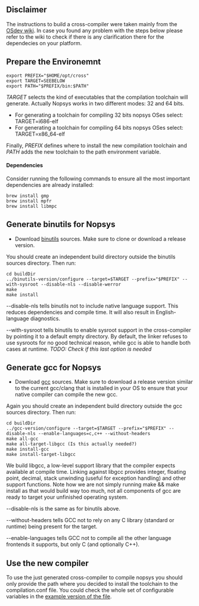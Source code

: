 ## Disclaimer
The instructions to build a cross-compiler were taken mainly from the [OSdev wiki](https://wiki.osdev.org/GCC_Cross-Compiler). In case you found any problem with the steps below please refer to the wiki to check if there is any clarification there for the dependecies on your platform.

## Prepare the Environemnt

    export PREFIX="$HOME/opt/cross"
    export TARGET=SEEBELOW
    export PATH="$PREFIX/bin:$PATH"

*TARGET* selects the kind of executables that the compilation toolchain will generate. Actually Nopsys works in two different modes: 32 and 64 bits.
* For generating a toolchain for compiling 32 bits nopsys OSes select: TARGET=i686-elf
* For generating a toolchain for compiling 64 bits nopsys OSes select: TARGET=x86_64-elf

Finally, *PREFIX* defines where to install the new compilation toolchain and *PATH* adds the new toolchain to the path environment variable.

#### Dependencies
Consider running the following commands to ensure all the most important dependencies are already installed:
    
    brew install gmp
    brew install mpfr
    brew install libmpc

## Generate binutils for Nopsys
 * Download [binutils](https://www.gnu.org/software/binutils/) sources. Make sure to clone or download a release version.

You should create an independent build directory outside the binutils sources directory. Then run: 

    cd buildDir
    ../binutils-version/configure --target=$TARGET --prefix="$PREFIX" --with-sysroot --disable-nls --disable-werror
    make
    make install

--disable-nls tells binutils not to include native language support. This reduces dependencies and compile time. It will also result in English-language diagnostics.

--with-sysroot tells binutils to enable sysroot support in the cross-compiler by pointing it to a default empty directory. By default, the linker refuses to use sysroots for no good technical reason, while gcc is able to handle both cases at runtime. 
*TODO: Check if this last option is needed*

## Generate gcc for Nopsys

 * Download [gcc](https://www.gnu.org/software/gcc/mirrors.html) sources. Make sure to download a release version similar to the current gcc/clang that is installed in your OS to ensure that your native compiler can compile the new gcc.
 
Again you should create an independent build directory outside the gcc sources directory. Then run: 
 
    cd buildDir
    ../gcc-version/configure --target=$TARGET --prefix="$PREFIX" --disable-nls --enable-languages=c,c++ --without-headers
    make all-gcc
    make all-target-libgcc (Is this actually needed?)
    make install-gcc
    make install-target-libgcc
    
We build libgcc, a low-level support library that the compiler expects available at compile time. Linking against libgcc provides integer, floating point, decimal, stack unwinding (useful for exception handling) and other support functions. Note how we are not simply running make && make install as that would build way too much, not all components of gcc are ready to target your unfinished operating system.

--disable-nls is the same as for binutils above.

--without-headers tells GCC not to rely on any C library (standard or runtime) being present for the target.

--enable-languages tells GCC not to compile all the other language frontends it supports, but only C (and optionally C++).   

## Use the new compiler
To use the just generated cross-compiler to compile nopsys you should only provide the path where you decided to install the toolchain to the compilation.conf file. You could check the whole set of configurable variables in the [example version of the file]().  
     
